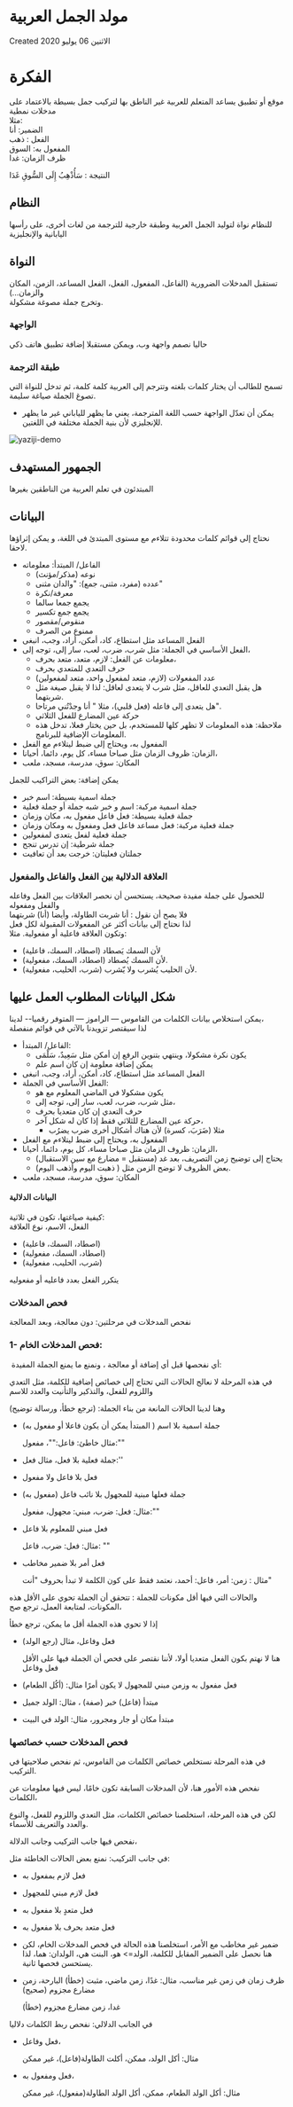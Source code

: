 

# مولد الجمل العربية

Created الاثنين 06 يوليو 2020

# الفكرة

موقع أو تطبيق يساعد المتعلم للعربية غير الناطق بها لتركيب جمل بسيطة بالاعتماد على مدخلات نمطية  
مثلا:  
الضمير: أنا  
الفعل : ذهب  
المفعول به: السوق  
ظرف الزمان: غدا

النتيجة : سَأُذْهِبُ إِلَى السُّوقِ غَدَا

## النظام

للنظام نواة لتوليد الجمل العربية وطبقة خارجية للترجمة من لغات أخرى، على رأسها اليابانية والإنجليزية

## النواة

تستقبل المدخلات الضرورية (الفاعل، المفعول، الفعل، الفعل المساعد، الزمن، المكان والزمان...)  
وتخرج جملة مصوغة مشكولة.

### الواجهة

حاليا نصمم واجهة وب، ويمكن مستقبلا إضافة تطبيق هاتف ذكي

### طبقة الترجمة

تسمح للطالب أن يختار كلمات بلغته وتترجم إلى العربية كلمة كلمة، ثم تدخل للنواة التي تصوغ الجملة صياغة سليمة.

- يمكن أن تعدّل الواجهة حسب اللغة المترجمة، يعني ما يظهر للياباني غير ما يظهر للإنجليزي لأن بنية الجملة مختلفة في اللغتين.

![yaziji-demo](yaziji-demo.png)

## الجمهور المستهدف

المبتدئون في تعلم العربية من الناطقين بغيرها

## البيانات

نحتاج إلى قوائم كلمات محدودة تتلاءم مع مستوى المبتدئ في اللغة، و يمكن إثراؤها لاحقا.

- الفاعل/ المبتدأ: معلوماته
  - نوعه (مذكر/مؤنث)
  - عدده (مفرد، مثنى، جمع): "والدان مثنى"
  - معرفة/نكرة
  - يجمع جمعا سالما
  - يجمع جمع تكسير
  - منقوص/مقصور
  - ممنوع من الصرف
- الفعل المساعد مثل استطاع، كاد، أمكن، أراد، وجب، انبغى
- الفعل الأساسي في الجملة: مثل شرب، ضرب، لعب، سار إلى، توجه إلى،
  - معلومات عن الفعل: لازم، متعد، متعد بحرف،
  - حرف التعدي للمتعدي بحرف
  - عدد المفعولات (لازم، متعد لمفعول واحد، متعد لمفعولين)
  - هل يقبل التعدي للعاقل، مثل شرب لا يتعدى لعاقل: لذا لا يقبل صيغة مثل شربتهما.
  - هل يتعدى إلى فاعله (فعل قلبي)، مثلا " أنا وجدْتُني مرتاحا".
  - حركة عين المضارع للفعل الثلاثي
  - ملاحظة: هذه المعلومات لا تظهر كلها للمستخدم، بل حين يختار فعلا، تدخل هذه المعلومات الإضافية للبرنامج.
- المفعول به، ويحتاج إلى ضبط ليتلاءم مع الفعل
- الزمان: ظروف الزمان مثل صباحا مساء، كل يوم، دائما، أحيانا،
- المكان: سوق، مدرسة، مسجد، ملعب

يمكن إضافة: بعض التراكيب للجمل

- جملة اسمية بسيطة: اسم خبر
- جملة اسمية مركبة: اسم و خبر شبه جملة أو جملة فعلية
- جملة فعلية بسيطة: فعل فاعل مفعول به، مكان وزمان
- جملة فعلية مركبة: فعل مساعد فاعل فعل ومفعول به ومكان وزمان
- جملة فعلية لفعل يتعدى لمفعولين
- جملة شرطية: إن تدرس تنجح
- جملتان فعليتان: خرجت بعد أن تعافيت

### العلاقة الدلالية بين الفعل والفاعل والمفعول

للحصول على جملة مفيدة صحيحة، يستحسن أن نحصر العلاقات بين الفعل وفاعله والفعل ومفعوله  
فلا يصح أن نقول : أنا شربت الطاولة، وأيضا (أنا) شربتهما  
لذا نحتاج إلى بيانات أكثر عن المفعولات المقبولة لكل فعل  
وتكون العلاقة فاعلية أو مفعولية. مثلا:

- (اصطاد، السمك، فاعلية) لأن السمك يَصطاد
- (اصطاد، السمك، مفعولية) لأن السمك يُصطاد.
- (شرب، الحليب، مفعولية) لأن الحليب يُشرب ولا يّشرب.

## شكل البيانات المطلوب العمل عليها

يمكن استخلاص بيانات الكلمات من القاموس — الراموز — المتوفر رقميا-- لدينا،  
لذا سيقتصر تزويدنا بالآتي في قوائم منفصلة

- الفاعل/ المبتدأ:
  - يكون نكرة مشكولا، وينتهي بتنوين الرفع إن أمكن مثل سَعِيدٌ، سَلْمَى
  - يمكن إضافة معلومة إن كان اسم علم
- الفعل المساعد مثل استطاع، كاد، أمكن، أراد، وجب، انبغى
- الفعل الأساسي في الجملة:
  - يكون مشكولا في الماضي المعلوم مع هو
  - مثل شرب، ضرب، لعب، سار إلى، توجه إلى،
  - حرف التعدي إن كان متعديا بحرف
  - حركة عين المضارع للثلاثي فقط إذا كان له شكل آخر،
    - مثلا (ضَرَبَ، كسرة) لأن هناك أشكال أخرى ضرب يضرُب
- المفعول به، ويحتاج إلى ضبط ليتلاءم مع الفعل
- الزمان: ظروف الزمان مثل صباحا مساء، كل يوم، دائما، أحيانا،
  - يحتاج إلى توضيح زمن التصريف، بعد غد (مستقبل = مضارع مع سين الاستقبال)
  - بعض الظروف لا توضح الزمن مثل ( ذهبت اليوم وأذهب اليوم).
- المكان: سوق، مدرسة، مسجد، ملعب

#### البيانات الدلالية

كيفية صياغتها، تكون في ثلاثية:  
الفعل، الاسم، نوع العلاقة

- (اصطاد، السمك، فاعلية)
- (اصطاد، السمك، مفعولية)
- (شرب، الحليب، مفعولية)

يتكرر الفعل بعدد فاعليه أو مفعوليه



### فحص المدخلات

نفحص المدخلات في مرحلتين: دون معالجة، وبعد المعالجة

###  1- فحص المدخلات الخام:



​               أي نفحصها قبل أي إضافة أو معالجة ، ونمنع ما يمنع الجملة المفيدة:

في هذه المرحلة لا نعالج الحالات التي تحتاج إلى خصائص إضافية للكلمة، مثل التعدي واللزوم للفعل، والتذكير والتأنيت والعدد للاسم

وهنا لدينا الحالات المانعة من بناء الجملة: (ترجع خطأ، ورسالة توضيح)

- جملة اسمية بلا اسم ( المبتدأ يمكن أن يكون فاعلا أو مفعول به)

  مثال خاطئ:  فاعل:""، مفعول:""

- جملة فعلية بلا فعل، مثال فعل:''

- فعل بلا فاعل ولا مفعول

- جملة فعلها مبنية للمجهول بلا نائب فاعل (مفعول به)

  مثال: فعل: ضرب، مبني: مجهول، مفعول:""

* فعل مبني للمعلوم بلا فاعل

  مثال: فعل: ضرب، فاعل: ""

- فعل أمر  بلا ضمير مخاطب

  مثال : زمن: أمر، فاعل: أحمد، نعتمد فقط على كون الكلمة لا تبدأ بحروف "أنت"



والحالات التي فيها أقل مكونات للجملة : تتحقق أن الجملة تحوي على الأقل هذه المكونات، لمتابعة العمل، ترجع صح،

إذا لا تحوي هذه الجملة أقل ما يمكن، ترجع خطأ

- فعل وفاعل، مثال  (رجع الولد)

  هنا لا نهتم بكون الفعل متعديا أولا، لأننا نقتصر على فحص أن الجملة فيها على الأقل فعل وفاعل

- فعل مفعول به وزمن مبني للمجهول لا يكون أمرًا  مثال: (أكُل الطعام)

- مبتدأ (فاعل) خبر (صفة) ، مثال:  الولد جميل

- مبتدأ مكان أو جار ومجرور، مثال: الولد في البيت

### فحص المدخلات حسب خصائصها

في هذه المرحلة نستخلص خصائص الكلمات من القاموس، ثم نفحص صلاحيتها في التركيب.

نفحص هذه الأمور هنا، لأن المدخلات السابقة تكون خامًا، ليس فيها معلومات عن الكلمات،

لكن في هذه المرحلة، استخلصنا خصائص الكلمات، مثل التعدي واللزوم للفعل، والنوع والعدد والتعريف للأسماء.

نفحص فيها جانب التركيب وجانب الدلالة،

في جانب التركيب: نمنع بعض الحالات الخاطئة مثل:

* فعل لازم بمفعول به

* فعل لازم مبني للمجهول

* فعل متعدٍ بلا مفعول به

* فعل متعد بحرف بلا مفعول به

* ضمير غير مخاطب مع الأمر،
  استخلصنا هذه الحالة في فحص المدخلات الخام، لكن هنا نحصل على الضمير المقابل للكلمة، الولد=> هو، البنت هي، الولدان: هما، لذا يستحسن فحصها ثانية.

* ظرف زمان في زمن غير مناسب،
  مثال: غدًا، زمن ماضي، مثبت (خطأ)
  البارحة، زمن مضارع مجزوم (صحيح)

  غدا، زمن مضارع مجزوم (خطأ)

  

في الجانب الدلالي: نفحص ربط الكلمات دلاليا

* فعل وفاعل، 

  مثال: أكل الولد، ممكن، أكلت الطاولة(فاعل)، غير ممكن

* فعل ومفعول به،

   مثال: أكل الولد الطعام، ممكن، أكل الولد الطاولة(مفعول)، غير ممكن
